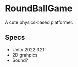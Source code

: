 # RoundBallGame

A cute physics-based platformer.

## Specs

- Unity 2022.3.21f
- 2D grahpics
- Sound?
